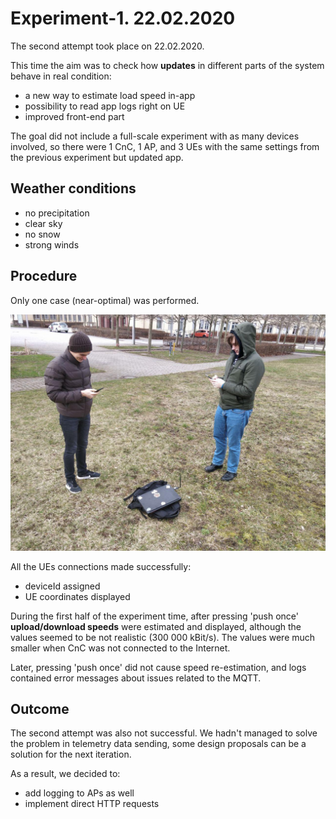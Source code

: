 # Experiment-1. 22.02.2020

The second attempt took place on 22.02.2020.

This time the aim was to check how **updates** in different parts of the system behave in real condition:

- a new way to estimate load speed in-app
- possibility to read app logs right on UE
- improved front-end part

The goal did not include a full-scale experiment with as many devices involved, so there were 1 CnC, 1 AP, and 3 UEs with the same settings from the previous experiment but updated app.

## Weather conditions

- no precipitation
- clear sky
- no snow
- strong winds

## Procedure

Only one case (near-optimal) was performed.

![The initial CnC server position](images/experiment_2_overview.jpg)

All the UEs connections made successfully:

- deviceId assigned
- UE coordinates displayed

During the first half of the experiment time, after pressing 'push once' **upload/download speeds** were estimated and displayed, although the values seemed to be not realistic (300 000 kBit/s). The values were much smaller when CnC was not connected to the Internet.

Later, pressing 'push once' did not cause speed re-estimation, and logs contained error messages about issues related to the MQTT.

## Outcome

The second attempt was also not successful. We hadn't managed to solve the problem in telemetry data sending, some design proposals can be a solution for the next iteration.

As a result, we decided to:

- add logging to APs as well
- implement direct HTTP requests
